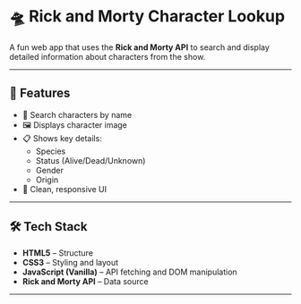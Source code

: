# 🛸 Rick and Morty Character Lookup  

A fun web app that uses the **Rick and Morty API** to search and display detailed information about characters from the show.  

---

## 🚀 Features  
- 🔎 Search characters by name  
- 🖼️ Displays character image  
- 📋 Shows key details:  
  - Species  
  - Status (Alive/Dead/Unknown)  
  - Gender  
  - Origin  
- 🎨 Clean, responsive UI  

---

## 🛠️ Tech Stack  
- **HTML5** – Structure  
- **CSS3** – Styling and layout  
- **JavaScript (Vanilla)** – API fetching and DOM manipulation  
- **Rick and Morty API** – Data source  

---
